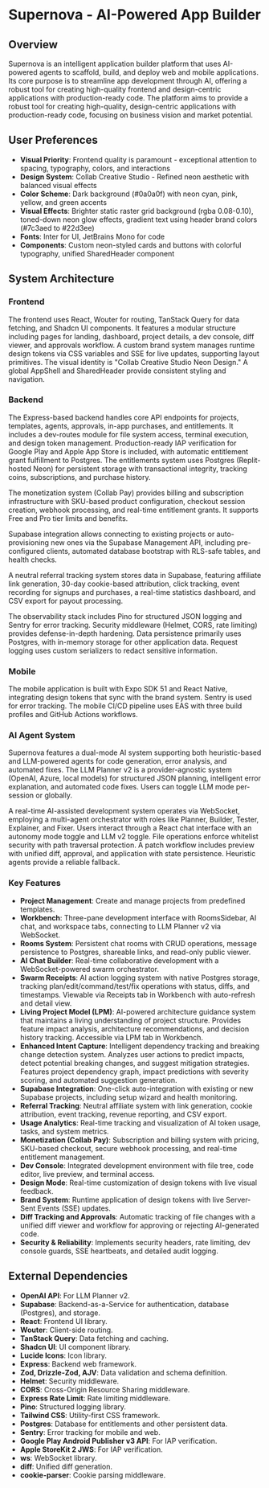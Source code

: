 # Supernova - AI-Powered App Builder

## Overview
Supernova is an intelligent application builder platform that uses AI-powered agents to scaffold, build, and deploy web and mobile applications. Its core purpose is to streamline app development through AI, offering a robust tool for creating high-quality frontend and design-centric applications with production-ready code. The platform aims to provide a robust tool for creating high-quality, design-centric applications with production-ready code, focusing on business vision and market potential.

## User Preferences
- **Visual Priority**: Frontend quality is paramount - exceptional attention to spacing, typography, colors, and interactions
- **Design System**: Collab Creative Studio - Refined neon aesthetic with balanced visual effects
- **Color Scheme**: Dark background (#0a0a0f) with neon cyan, pink, yellow, and green accents
- **Visual Effects**: Brighter static raster grid background (rgba 0.08-0.10), toned-down neon glow effects, gradient text using header brand colors (#7c3aed to #22d3ee)
- **Fonts**: Inter for UI, JetBrains Mono for code
- **Components**: Custom neon-styled cards and buttons with colorful typography, unified SharedHeader component

## System Architecture

### Frontend
The frontend uses React, Wouter for routing, TanStack Query for data fetching, and Shadcn UI components. It features a modular structure including pages for landing, dashboard, project details, a dev console, diff viewer, and approvals workflow. A custom brand system manages runtime design tokens via CSS variables and SSE for live updates, supporting layout primitives. The visual identity is "Collab Creative Studio Neon Design." A global AppShell and SharedHeader provide consistent styling and navigation.

### Backend
The Express-based backend handles core API endpoints for projects, templates, agents, approvals, in-app purchases, and entitlements. It includes a dev-routes module for file system access, terminal execution, and design token management. Production-ready IAP verification for Google Play and Apple App Store is included, with automatic entitlement grant fulfillment to Postgres. The entitlements system uses Postgres (Replit-hosted Neon) for persistent storage with transactional integrity, tracking coins, subscriptions, and purchase history.

The monetization system (Collab Pay) provides billing and subscription infrastructure with SKU-based product configuration, checkout session creation, webhook processing, and real-time entitlement grants. It supports Free and Pro tier limits and benefits.

Supabase integration allows connecting to existing projects or auto-provisioning new ones via the Supabase Management API, including pre-configured clients, automated database bootstrap with RLS-safe tables, and health checks.

A neutral referral tracking system stores data in Supabase, featuring affiliate link generation, 30-day cookie-based attribution, click tracking, event recording for signups and purchases, a real-time statistics dashboard, and CSV export for payout processing.

The observability stack includes Pino for structured JSON logging and Sentry for error tracking. Security middleware (Helmet, CORS, rate limiting) provides defense-in-depth hardening. Data persistence primarily uses Postgres, with in-memory storage for other application data. Request logging uses custom serializers to redact sensitive information.

### Mobile
The mobile application is built with Expo SDK 51 and React Native, integrating design tokens that sync with the brand system. Sentry is used for error tracking. The mobile CI/CD pipeline uses EAS with three build profiles and GitHub Actions workflows.

### AI Agent System
Supernova features a dual-mode AI system supporting both heuristic-based and LLM-powered agents for code generation, error analysis, and automated fixes. The LLM Planner v2 is a provider-agnostic system (OpenAI, Azure, local models) for structured JSON planning, intelligent error explanation, and automated code fixes. Users can toggle LLM mode per-session or globally.

A real-time AI-assisted development system operates via WebSocket, employing a multi-agent orchestrator with roles like Planner, Builder, Tester, Explainer, and Fixer. Users interact through a React chat interface with an autonomy mode toggle and LLM v2 toggle. File operations enforce whitelist security with path traversal protection. A patch workflow includes preview with unified diff, approval, and application with state persistence. Heuristic agents provide a reliable fallback.

### Key Features
- **Project Management**: Create and manage projects from predefined templates.
- **Workbench**: Three-pane development interface with RoomsSidebar, AI chat, and workspace tabs, connecting to LLM Planner v2 via WebSocket.
- **Rooms System**: Persistent chat rooms with CRUD operations, message persistence to Postgres, shareable links, and read-only public viewer.
- **AI Chat Builder**: Real-time collaborative development with a WebSocket-powered swarm orchestrator.
- **Swarm Receipts**: AI action logging system with native Postgres storage, tracking plan/edit/command/test/fix operations with status, diffs, and timestamps. Viewable via Receipts tab in Workbench with auto-refresh and detail view.
- **Living Project Model (LPM)**: AI-powered architecture guidance system that maintains a living understanding of project structure. Provides feature impact analysis, architecture recommendations, and decision history tracking. Accessible via LPM tab in Workbench.
- **Enhanced Intent Capture**: Intelligent dependency tracking and breaking change detection system. Analyzes user actions to predict impacts, detect potential breaking changes, and suggest mitigation strategies. Features project dependency graph, impact predictions with severity scoring, and automated suggestion generation.
- **Supabase Integration**: One-click auto-integration with existing or new Supabase projects, including setup wizard and health monitoring.
- **Referral Tracking**: Neutral affiliate system with link generation, cookie attribution, event tracking, revenue reporting, and CSV export.
- **Usage Analytics**: Real-time tracking and visualization of AI token usage, tasks, and system metrics.
- **Monetization (Collab Pay)**: Subscription and billing system with pricing, SKU-based checkout, secure webhook processing, and real-time entitlement management.
- **Dev Console**: Integrated development environment with file tree, code editor, live preview, and terminal access.
- **Design Mode**: Real-time customization of design tokens with live visual feedback.
- **Brand System**: Runtime application of design tokens with live Server-Sent Events (SSE) updates.
- **Diff Tracking and Approvals**: Automatic tracking of file changes with a unified diff viewer and workflow for approving or rejecting AI-generated code.
- **Security & Reliability**: Implements security headers, rate limiting, dev console guards, SSE heartbeats, and detailed audit logging.

## External Dependencies
- **OpenAI API**: For LLM Planner v2.
- **Supabase**: Backend-as-a-Service for authentication, database (Postgres), and storage.
- **React**: Frontend UI library.
- **Wouter**: Client-side routing.
- **TanStack Query**: Data fetching and caching.
- **Shadcn UI**: UI component library.
- **Lucide Icons**: Icon library.
- **Express**: Backend web framework.
- **Zod, Drizzle-Zod, AJV**: Data validation and schema definition.
- **Helmet**: Security middleware.
- **CORS**: Cross-Origin Resource Sharing middleware.
- **Express Rate Limit**: Rate limiting middleware.
- **Pino**: Structured logging library.
- **Tailwind CSS**: Utility-first CSS framework.
- **Postgres**: Database for entitlements and other persistent data.
- **Sentry**: Error tracking for mobile and web.
- **Google Play Android Publisher v3 API**: For IAP verification.
- **Apple StoreKit 2 JWS**: For IAP verification.
- **ws**: WebSocket library.
- **diff**: Unified diff generation.
- **cookie-parser**: Cookie parsing middleware.